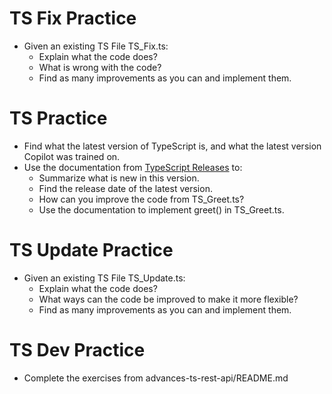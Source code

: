 # TS Fix Practice
- Given an existing TS File TS_Fix.ts:
    - Explain what the code does?
    - What is wrong with the code?
    - Find as many improvements as you can and implement them.
    
# TS Practice
- Find what the latest version of TypeScript is, and what the latest version Copilot was trained on.
- Use the documentation from [TypeScript Releases](https://www.typescriptlang.org/docs/handbook/release-notes/typescript-5-0.html) to:
    - Summarize what is new in this version.
    - Find the release date of the latest version.
    - How can you improve the code from TS_Greet.ts?
    - Use the documentation to implement greet() in TS_Greet.ts.

# TS Update Practice
- Given an existing TS File TS_Update.ts:
    - Explain what the code does?
    - What ways can the code be improved to make it more flexible?
    - Find as many improvements as you can and implement them.

# TS Dev Practice
- Complete the exercises from advances-ts-rest-api/README.md
